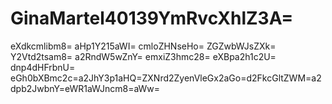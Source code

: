 # GinaMartel40139YmRvcXhlZ3A=
eXdkcmlibm8=
aHp1Y215aWI=
cmloZHNseHo=
ZGZwbWJsZXk=
Y2Vtd2tsam8=
a2RndW5wZnY=
emxiZ3hmc28=
eXBpa2h1c2U=
dnp4dHFrbnU=
eGh0bXBmc2c=a2JhY3p1aHQ=ZXNrd2ZyenVleGx2aGo=d2FkcGltZWM=a2dpb2JwbnY=eWR1aWJncm8=aWw=

